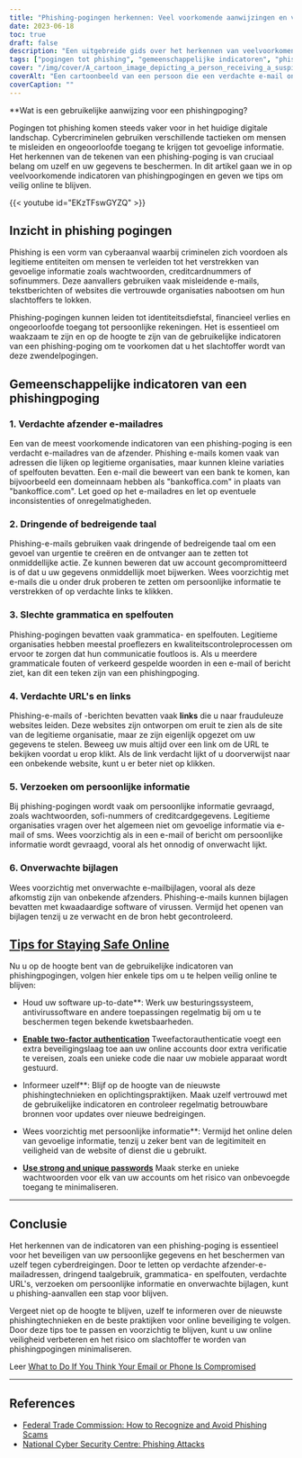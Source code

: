 ```yaml
---
title: "Phishing-pogingen herkennen: Veel voorkomende aanwijzingen en veiligheidstips"
date: 2023-06-18
toc: true
draft: false
description: "Een uitgebreide gids over het herkennen van veelvoorkomende indicatoren van phishingpogingen en praktische tips om veilig online te blijven."
tags: ["pogingen tot phishing", "gemeenschappelijke indicatoren", "phishing-zwendel", "online veiligheid", "cyberbeveiliging", "verdachte e-mailadressen", "dringende taal", "grammaticafouten", "spelfouten", "verdachte URL's", "verzoeken om persoonlijke informatie", "onverwachte bijlagen", "veilig online blijven", "software-updates", "twee-factor authenticatie", "wachtwoordbeveiliging", "online oplichting", "phishing-technieken", "cyberdreigingen", "phishing-bewustzijn", "phishing herkennen", "phishing preventie", "bescherming tegen phishing", "tips voor phishing", "phishing detectie", "phishing-bewustzijnstraining", "phishing e-mail", "phishing-bewustmakingscampagne", "voorlichting over phishing", "beste praktijken op het gebied van phishing", "wat is een algemene indicator van een phishing-poging?"]
cover: "/img/cover/A_cartoon_image_depicting_a_person_receiving_a_suspicious_email.png"
coverAlt: "Een cartoonbeeld van een persoon die een verdachte e-mail ontvangt en sceptisch kijkt."
coverCaption: ""
---
```


**Wat is een gebruikelijke aanwijzing voor een phishingpoging?

Pogingen tot phishing komen steeds vaker voor in het huidige digitale landschap. Cybercriminelen gebruiken verschillende tactieken om mensen te misleiden en ongeoorloofde toegang te krijgen tot gevoelige informatie. Het herkennen van de tekenen van een phishing-poging is van cruciaal belang om uzelf en uw gegevens te beschermen. In dit artikel gaan we in op veelvoorkomende indicatoren van phishingpogingen en geven we tips om veilig online te blijven.

{{< youtube id="EKzTFswGYZQ" >}}

## **Inzicht in phishing pogingen**

Phishing is een vorm van cyberaanval waarbij criminelen zich voordoen als legitieme entiteiten om mensen te verleiden tot het verstrekken van gevoelige informatie zoals wachtwoorden, creditcardnummers of sofinummers. Deze aanvallers gebruiken vaak misleidende e-mails, tekstberichten of websites die vertrouwde organisaties nabootsen om hun slachtoffers te lokken.

Phishing-pogingen kunnen leiden tot identiteitsdiefstal, financieel verlies en ongeoorloofde toegang tot persoonlijke rekeningen. Het is essentieel om waakzaam te zijn en op de hoogte te zijn van de gebruikelijke indicatoren van een phishing-poging om te voorkomen dat u het slachtoffer wordt van deze zwendelpogingen.

## **Gemeenschappelijke indicatoren van een phishingpoging**

### **1. Verdachte afzender e-mailadres**

Een van de meest voorkomende indicatoren van een phishing-poging is een verdacht e-mailadres van de afzender. Phishing e-mails komen vaak van adressen die lijken op legitieme organisaties, maar kunnen kleine variaties of spelfouten bevatten. Een e-mail die beweert van een bank te komen, kan bijvoorbeeld een domeinnaam hebben als "bankoffica.com" in plaats van "bankoffice.com". Let goed op het e-mailadres en let op eventuele inconsistenties of onregelmatigheden.

### **2. Dringende of bedreigende taal**

Phishing-e-mails gebruiken vaak dringende of bedreigende taal om een gevoel van urgentie te creëren en de ontvanger aan te zetten tot onmiddellijke actie. Ze kunnen beweren dat uw account gecompromitteerd is of dat u uw gegevens onmiddellijk moet bijwerken. Wees voorzichtig met e-mails die u onder druk proberen te zetten om persoonlijke informatie te verstrekken of op verdachte links te klikken.

### **3. Slechte grammatica en spelfouten**

Phishing-pogingen bevatten vaak grammatica- en spelfouten. Legitieme organisaties hebben meestal proeflezers en kwaliteitscontroleprocessen om ervoor te zorgen dat hun communicatie foutloos is. Als u meerdere grammaticale fouten of verkeerd gespelde woorden in een e-mail of bericht ziet, kan dit een teken zijn van een phishingpoging.

### **4. Verdachte URL's en links**

Phishing-e-mails of -berichten bevatten vaak **links** die u naar frauduleuze websites leiden. Deze websites zijn ontworpen om eruit te zien als de site van de legitieme organisatie, maar ze zijn eigenlijk opgezet om uw gegevens te stelen. Beweeg uw muis altijd over een link om de URL te bekijken voordat u erop klikt. Als de link verdacht lijkt of u doorverwijst naar een onbekende website, kunt u er beter niet op klikken.

### **5. Verzoeken om persoonlijke informatie**

Bij phishing-pogingen wordt vaak om persoonlijke informatie gevraagd, zoals wachtwoorden, sofi-nummers of creditcardgegevens. Legitieme organisaties vragen over het algemeen niet om gevoelige informatie via e-mail of sms. Wees voorzichtig als in een e-mail of bericht om persoonlijke informatie wordt gevraagd, vooral als het onnodig of onverwacht lijkt.

### **6. Onverwachte bijlagen**

Wees voorzichtig met onverwachte e-mailbijlagen, vooral als deze afkomstig zijn van onbekende afzenders. Phishing-e-mails kunnen bijlagen bevatten met kwaadaardige software of virussen. Vermijd het openen van bijlagen tenzij u ze verwacht en de bron hebt gecontroleerd.

## [**Tips for Staying Safe Online**](https://simeononsecurity.com/articles/protecting-yourself-online-and-offline-from-hacking-smear-campains-and-identity-theft/)

Nu u op de hoogte bent van de gebruikelijke indicatoren van phishingpogingen, volgen hier enkele tips om u te helpen veilig online te blijven:

- Houd uw software up-to-date**: Werk uw besturingssysteem, antivirussoftware en andere toepassingen regelmatig bij om u te beschermen tegen bekende kwetsbaarheden.

- [**Enable two-factor authentication**](https://simeononsecurity.com/articles/what-are-the-diferent-kinds-of-factors-in-mfa/) Tweefactorauthenticatie voegt een extra beveiligingslaag toe aan uw online accounts door extra verificatie te vereisen, zoals een unieke code die naar uw mobiele apparaat wordt gestuurd.

- Informeer uzelf**: Blijf op de hoogte van de nieuwste phishingtechnieken en oplichtingspraktijken. Maak uzelf vertrouwd met de gebruikelijke indicatoren en controleer regelmatig betrouwbare bronnen voor updates over nieuwe bedreigingen.

- Wees voorzichtig met persoonlijke informatie**: Vermijd het online delen van gevoelige informatie, tenzij u zeker bent van de legitimiteit en veiligheid van de website of dienst die u gebruikt.

- [**Use strong and unique passwords**](https://simeononsecurity.com/articles/how-to-create-strong-passwords/) Maak sterke en unieke wachtwoorden voor elk van uw accounts om het risico van onbevoegde toegang te minimaliseren.

______

## **Conclusie**

Het herkennen van de indicatoren van een phishing-poging is essentieel voor het beveiligen van uw persoonlijke gegevens en het beschermen van uzelf tegen cyberdreigingen. Door te letten op verdachte afzender-e-mailadressen, dringend taalgebruik, grammatica- en spelfouten, verdachte URL's, verzoeken om persoonlijke informatie en onverwachte bijlagen, kunt u phishing-aanvallen een stap voor blijven.

Vergeet niet op de hoogte te blijven, uzelf te informeren over de nieuwste phishingtechnieken en de beste praktijken voor online beveiliging te volgen. Door deze tips toe te passen en voorzichtig te blijven, kunt u uw online veiligheid verbeteren en het risico om slachtoffer te worden van phishingpogingen minimaliseren.

Leer [What to Do If You Think Your Email or Phone Is Compromised](https://simeononsecurity.com/articles/what-to-do-if-you-suspect-your-computer-phone-or-email-is-compromised/)

______

## **References**

- [Federal Trade Commission: How to Recognize and Avoid Phishing Scams](https://www.consumer.ftc.gov/articles/how-recognize-and-avoid-phishing-scams)
- [National Cyber Security Centre: Phishing Attacks](https://www.ncsc.gov.uk/phishing)

